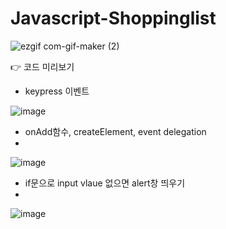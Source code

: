 # Javascript-Shoppinglist

![ezgif com-gif-maker (2)](https://user-images.githubusercontent.com/82692118/125104744-ae9e3280-e118-11eb-9132-01ca3b9e61e1.gif)

👉 코드 미리보기

- keypress 이벤트

![image](https://user-images.githubusercontent.com/82692118/125152374-1d19d980-e187-11eb-8950-28a907f1e3c9.png)

- onAdd함수, createElement, event delegation
- 
![image](https://user-images.githubusercontent.com/82692118/125154092-4476a380-e193-11eb-9735-12e480706c28.png)

- if문으로 input vlaue 없으면 alert창 띄우기
- 
![image](https://user-images.githubusercontent.com/82692118/125154118-65d78f80-e193-11eb-9578-b604643f3d1a.png)





